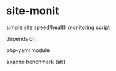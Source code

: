 # site-monit
simple site speed/health monitoring script

depends on:

php-yaml module

apache benchmark (ab)
